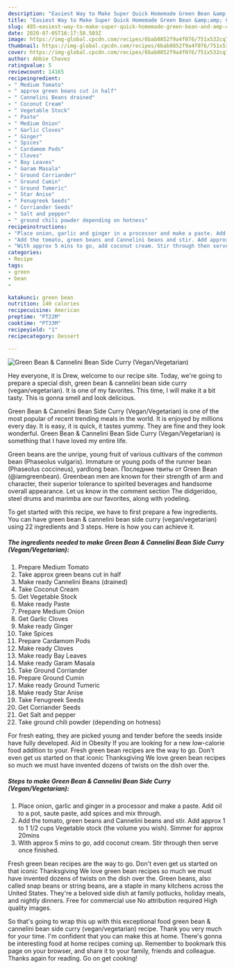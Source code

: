 ```yaml
---
description: "Easiest Way to Make Super Quick Homemade Green Bean &amp;amp; Cannelini Bean Side Curry (Vegan/Vegetarian)"
title: "Easiest Way to Make Super Quick Homemade Green Bean &amp;amp; Cannelini Bean Side Curry (Vegan/Vegetarian)"
slug: 485-easiest-way-to-make-super-quick-homemade-green-bean-and-amp-cannelini-bean-side-curry-vegan-vegetarian
date: 2020-07-05T16:17:58.503Z
image: https://img-global.cpcdn.com/recipes/6bab0852f9a4f076/751x532cq70/green-bean-cannelini-bean-side-curry-veganvegetarian-recipe-main-photo.jpg
thumbnail: https://img-global.cpcdn.com/recipes/6bab0852f9a4f076/751x532cq70/green-bean-cannelini-bean-side-curry-veganvegetarian-recipe-main-photo.jpg
cover: https://img-global.cpcdn.com/recipes/6bab0852f9a4f076/751x532cq70/green-bean-cannelini-bean-side-curry-veganvegetarian-recipe-main-photo.jpg
author: Abbie Chavez
ratingvalue: 5
reviewcount: 14165
recipeingredient:
- " Medium Tomato"
- " approx green beans cut in half"
- " Cannelini Beans drained"
- " Coconut Cream"
- " Vegetable Stock"
- " Paste"
- " Medium Onion"
- " Garlic Cloves"
- " Ginger"
- " Spices"
- " Cardamom Pods"
- " Cloves"
- " Bay Leaves"
- " Garam Masala"
- " Ground Corriander"
- " Ground Cumin"
- " Ground Tumeric"
- " Star Anise"
- " Fenugreek Seeds"
- " Corriander Seeds"
- " Salt and pepper"
- " ground chili powder depending on hotness"
recipeinstructions:
- "Place onion, garlic and ginger in a processor and make a paste. Add oil to a pot, saute paste, add spices and mix through."
- "Add the tomato, green beans and Cannelini beans and stir. Add approx 1 to 1 1/2 cups Vegetable stock (the volume you wish). Simmer for approx 20mins"
- "With approx 5 mins to go, add coconut cream. Stir through then serve once finished."
categories:
- Recipe
tags:
- green
- bean
- 

katakunci: green bean  
nutrition: 140 calories
recipecuisine: American
preptime: "PT22M"
cooktime: "PT33M"
recipeyield: "1"
recipecategory: Dessert

---
```



![Green Bean &amp; Cannelini Bean Side Curry (Vegan/Vegetarian)](https://img-global.cpcdn.com/recipes/6bab0852f9a4f076/751x532cq70/green-bean-cannelini-bean-side-curry-veganvegetarian-recipe-main-photo.jpg)

Hey everyone, it is Drew, welcome to our recipe site. Today, we're going to prepare a special dish, green bean &amp; cannelini bean side curry (vegan/vegetarian). It is one of my favorites. This time, I will make it a bit tasty. This is gonna smell and look delicious.

Green Bean &amp; Cannelini Bean Side Curry (Vegan/Vegetarian) is one of the most popular of recent trending meals in the world. It is enjoyed by millions every day. It is easy, it is quick, it tastes yummy. They are fine and they look wonderful. Green Bean &amp; Cannelini Bean Side Curry (Vegan/Vegetarian) is something that I have loved my entire life.

Green beans are the unripe, young fruit of various cultivars of the common bean (Phaseolus vulgaris). Immature or young pods of the runner bean (Phaseolus coccineus), yardlong bean. Последние твиты от Green Bean (@iamgreenbean). Greenbean men are known for their strength of arm and character, their superior tolerance to spirited beverages and handsome overall appearance. Let us know in the comment section The didgeridoo, steel drums and marimba are our favorites, along with yodeling.


To get started with this recipe, we have to first prepare a few ingredients. You can have green bean &amp; cannelini bean side curry (vegan/vegetarian) using 22 ingredients and 3 steps. Here is how you can achieve it.

<!--inarticleads1-->

##### The ingredients needed to make Green Bean &amp; Cannelini Bean Side Curry (Vegan/Vegetarian):

1. Prepare  Medium Tomato
1. Take  approx green beans cut in half
1. Make ready  Cannelini Beans (drained)
1. Take  Coconut Cream
1. Get  Vegetable Stock
1. Make ready  Paste
1. Prepare  Medium Onion
1. Get  Garlic Cloves
1. Make ready  Ginger
1. Take  Spices
1. Prepare  Cardamom Pods
1. Make ready  Cloves
1. Make ready  Bay Leaves
1. Make ready  Garam Masala
1. Take  Ground Corriander
1. Prepare  Ground Cumin
1. Make ready  Ground Tumeric
1. Make ready  Star Anise
1. Take  Fenugreek Seeds
1. Get  Corriander Seeds
1. Get  Salt and pepper
1. Take  ground chili powder (depending on hotness)


For fresh eating, they are picked young and tender before the seeds inside have fully developed. Aid in Obesity If you are looking for a new low-calorie food addition to your. Fresh green bean recipes are the way to go. Don&#39;t even get us started on that iconic Thanksgiving We love green bean recipes so much we must have invented dozens of twists on the dish over the. 

<!--inarticleads2-->

##### Steps to make Green Bean &amp; Cannelini Bean Side Curry (Vegan/Vegetarian):

1. Place onion, garlic and ginger in a processor and make a paste. Add oil to a pot, saute paste, add spices and mix through.
1. Add the tomato, green beans and Cannelini beans and stir. Add approx 1 to 1 1/2 cups Vegetable stock (the volume you wish). Simmer for approx 20mins
1. With approx 5 mins to go, add coconut cream. Stir through then serve once finished.


Fresh green bean recipes are the way to go. Don&#39;t even get us started on that iconic Thanksgiving We love green bean recipes so much we must have invented dozens of twists on the dish over the. Green beans, also called snap beans or string beans, are a staple in many kitchens across the United States. They&#39;re a beloved side dish at family potlucks, holiday meals, and nightly dinners. Free for commercial use No attribution required High quality images. 

So that's going to wrap this up with this exceptional food green bean &amp; cannelini bean side curry (vegan/vegetarian) recipe. Thank you very much for your time. I'm confident that you can make this at home. There's gonna be interesting food at home recipes coming up. Remember to bookmark this page on your browser, and share it to your family, friends and colleague. Thanks again for reading. Go on get cooking!
